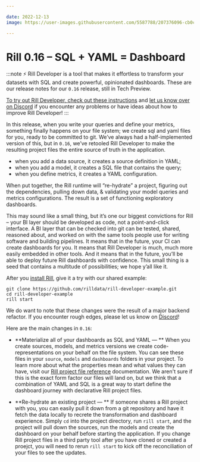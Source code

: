 ```yaml
---

date: 2022-12-13
image: https://user-images.githubusercontent.com/5587788/207376096-cb0c6fc0-3127-43a6-8035-3fe4c2ee2834.png

---
```


# Rill 0.16 – SQL + YAML = Dashboard

:::note
⚡ Rill Developer is a tool that makes it effortless to transform your datasets with SQL and create powerful, opinionated dashboards. These are our release notes for our `0.16` release, still in Tech Preview.

[To try out Rill Developer, check out these instructions](/get-started/install) and [let us know over on Discord](https://discord.gg/2ubRfjC7Rh) if you encounter any problems or have ideas about how to improve Rill Developer!
:::

In this release, when you write your queries and define your metrics, something finally happens on your file system; we create sql and yaml files for you, ready to be committed to git. We’ve always had a half-implemented version of this, but in `0.16`, we’ve retooled Rill Developer to make the resulting project files the entire source of truth in the application.
- when you add a data source, it creates a source definition in YAML;
- when you add a model, it creates a SQL file that contains the query;
- when you define metrics, it creates a YAML configuration.

When put together, the Rill runtime will “re-hydrate” a project, figuring out the dependencies, pulling down data, & validating your model queries and metrics configurations. The result is a set of functioning exploratory dashboards.

This may sound like a small thing, but it’s one our biggest convictions for Rill – your BI layer should be developed as code, not a point-and-click interface. A BI layer that can be checked into git can be tested, shared, reasoned about, and worked on with the same tools people use for writing software and building pipelines. It means that in the future, your CI can create dashboards for you. It means that Rill Developer is much, much more easily embedded in other tools. And it means that in the future, you’ll be able to deploy future Rill dashboards with confidence. This small thing is a seed that contains a multitude of possibilities; we hope y’all like it.


 After you [install Rill](/get-started/install), give it a try with our shared example:

```
git clone https://github.com/rilldata/rill-developer-example.git
cd rill-developer-example
rill start
```

We do want to note that these changes were the result of a major backend refactor. If you encounter rough edges, please let us know on [Discord](https://discord.gg/2ubRfjC7Rh)!

Here are the main changes in `0.16`:

- **Materialize all of your dashboards as SQL and YAML — ** When you create sources, models, and metrics versions we create code-representations on your behalf on the file system. You can see these files in your `source`, `models` and `dashboards` folders in your project. To learn more about what the properties mean and what values they can have, visit our [Rill project file reference](../../reference/project-files/) documentation. We aren't sure if this is the exact form factor our files will land on, but we think that a combination of YAML and SQL is a great way to start define the dashboard journey with declarative Rill project files.

- **Re-hydrate an existing project — ** If someone shares a Rill project with you, you can easily pull it down from a git repository and have it fetch the data locally to recrete the transformation and dashboard experience. Simply `cd` into the project directory, run `rill start`, and the project will pull down the sources, run the models and create the dashboard on your behalf before starting the application. If you change Rill project files in a third party tool after you have cloned or created a proejct, you will need to rerun `rill start` to kick off the reconciliation of your files to see the updates.

